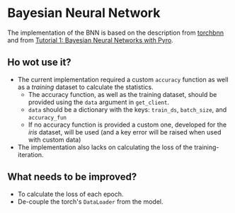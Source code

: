 # Bayesian Neural Network

The implementation of the BNN is based on the description from [torchbnn](https://github.com/Harry24k/bayesian-neural-network-pytorch) and from [Tutorial 1: Bayesian Neural Networks with Pyro](https://uvadlc-notebooks.readthedocs.io/en/latest/tutorial_notebooks/DL2/Bayesian_Neural_Networks/dl2_bnn_tut1_students_with_answers.html).

## Ho wot use it?

 * The current implementation required a custom `accuracy` function as well as a _training_ dataset to calculate the statistics.
    * The accuracy function, as well as the training dataset, should be provided using the `data` argument in `get_client`.
    * `data` should be a dictionary with the keys: `train_ds`, `batch_size`, and `accuracy_fun`
    * If no accuracy function is provided a custom one, developed for the _iris_ dataset, will be used (and a key error will be raised when used with custom data)
 * The implementation also lacks on calculating the loss of the training-iteration.

## What needs to be improved?

 * To calculate the loss of each epoch.
 * De-couple the torch's `DataLoader` from the model.